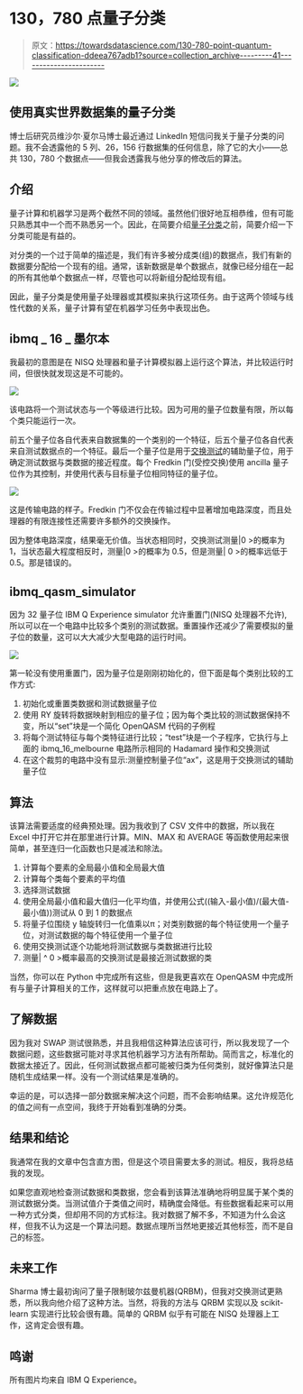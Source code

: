 # 130，780 点量子分类

> 原文：<https://towardsdatascience.com/130-780-point-quantum-classification-ddeea767adb1?source=collection_archive---------41----------------------->

![](img/6b70fff2316d093d95762b1aa7d47952.png)

## 使用真实世界数据集的量子分类

博士后研究员维沙尔·夏尔马博士最近通过 LinkedIn 短信问我关于量子分类的问题。我不会透露他的 5 列、26，156 行数据集的任何信息，除了它的大小——总共 130，780 个数据点——但我会透露我与他分享的修改后的算法。

## 介绍

量子计算和机器学习是两个截然不同的领域。虽然他们很好地互相恭维，但有可能只熟悉其中一个而不熟悉另一个。因此，在简要介绍[量子分类](https://medium.com/swlh/quantum-classification-cecbc7831be)之前，简要介绍一下分类可能是有益的。

对分类的一个过于简单的描述是，我们有许多被分成类(组)的数据点，我们有新的数据要分配给一个现有的组。通常，该新数据是单个数据点，就像已经分组在一起的所有其他单个数据点一样，尽管也可以将新组分配给现有组。

因此，量子分类是使用量子处理器或其模拟来执行这项任务。由于这两个领域与线性代数的关系，量子计算有望在机器学习任务中表现出色。

## **ibmq _ 16 _ 墨尔本**

我最初的意图是在 NISQ 处理器和量子计算模拟器上运行这个算法，并比较运行时间，但很快就发现这是不可能的。

![](img/e172c1674d3a90ca05fe2e9a10834ab1.png)

该电路将一个测试状态与一个等级进行比较。因为可用的量子位数量有限，所以每个类只能运行一次。

前五个量子位各自代表来自数据集的一个类别的一个特征，后五个量子位各自代表来自测试数据点的一个特征。最后一个量子位是用于[交换测试](https://link.medium.com/YIyc5yazb9)的辅助量子位，用于确定测试数据与类数据的接近程度。每个 Fredkin 门(受控交换)使用 ancilla 量子位作为其控制，并使用代表与目标量子位相同特征的量子位。

![](img/bcdf6ce7b4c72d8d7bd6613eac6a83b0.png)

这是传输电路的样子。Fredkin 门不仅会在传输过程中显著增加电路深度，而且处理器的有限连接性还需要许多额外的交换操作。

因为整体电路深度，结果毫无价值。当状态相同时，交换测试测量|0 >的概率为 1，当状态最大程度相反时，测量|0 >的概率为 0.5，但是测量| 0 >的概率远低于 0.5。那是错误的。

## **ibmq_qasm_simulator**

因为 32 量子位 IBM Q Experience simulator 允许重置门(NISQ 处理器不允许),所以可以在一个电路中比较多个类别的测试数据。重置操作还减少了需要模拟的量子位的数量，这可以大大减少大型电路的运行时间。

![](img/7e104becbd214a2b1fdc80f19e0b0b97.png)

第一轮没有使用重置门，因为量子位是刚刚初始化的，但下面是每个类别比较的工作方式:

1.  初始化或重置类数据和测试数据量子位
2.  使用 RY 旋转将数据映射到相应的量子位；因为每个类比较的测试数据保持不变，所以“set”块是一个简化 OpenQASM 代码的子例程
3.  将每个测试特征与每个类特征进行比较；“test”块是一个子程序，它执行与上面的 ibmq_16_melbourne 电路所示相同的 Hadamard 操作和交换测试
4.  在这个裁剪的电路中没有显示:测量控制量子位“ax”，这是用于交换测试的辅助量子位

## **算法**

该算法需要适度的经典预处理。因为我收到了 CSV 文件中的数据，所以我在 Excel 中打开它并在那里进行计算。MIN、MAX 和 AVERAGE 等函数使用起来很简单，甚至连归一化函数也只是减法和除法。

1.  计算每个要素的全局最小值和全局最大值
2.  计算每个类每个要素的平均值
3.  选择测试数据
4.  使用全局最小值和最大值归一化平均值，并使用公式((输入-最小值)/(最大值-最小值))测试从 0 到 1 的数据点
5.  将量子位围绕 y 轴旋转归一化值乘以π；对类别数据的每个特征使用一个量子位，对测试数据的每个特征使用一个量子位
6.  使用交换测试逐个功能地将测试数据与类数据进行比较
7.  测量| ^ 0 >概率最高的交换测试是最接近测试数据的类

当然，你可以在 Python 中完成所有这些，但是我更喜欢在 OpenQASM 中完成所有与量子计算相关的工作，这样就可以把重点放在电路上了。

## **了解数据**

因为我对 SWAP 测试很熟悉，并且我相信这种算法应该可行，所以我发现了一个数据问题，这些数据可能对寻求其他机器学习方法有所帮助。简而言之，标准化的数据太接近了。因此，任何测试数据点都可能被归类为任何类别，就好像算法只是随机生成结果一样。没有一个测试结果是准确的。

幸运的是，可以选择一部分数据来解决这个问题，而不会影响结果。这允许规范化的值之间有一点空间，我终于开始看到准确的分类。

## **结果和结论**

我通常在我的文章中包含直方图，但是这个项目需要太多的测试。相反，我将总结我的发现。

如果您直观地检查测试数据和类数据，您会看到该算法准确地将明显属于某个类的测试数据分类。当测试值介于类值之间时，精确度会降低。有些数据看起来可以用一种方式分类，但却用不同的方式标注。我对数据了解不多，不知道为什么会这样，但我不认为这是一个算法问题。数据点理所当然地更接近其他标签，而不是自己的标签。

## **未来工作**

Sharma 博士最初询问了量子限制玻尔兹曼机器(QRBM)，但我对交换测试更熟悉，所以我向他介绍了这种方法。当然，将我的方法与 QRBM 实现以及 scikit-learn 实现进行比较会很有趣。简单的 QRBM 似乎有可能在 NISQ 处理器上工作，这肯定会很有趣。

## **鸣谢**

所有图片均来自 IBM Q Experience。